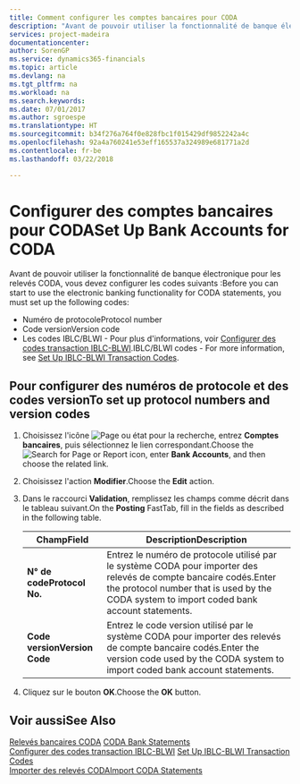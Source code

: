 ```yaml
---
title: Comment configurer les comptes bancaires pour CODA
description: "Avant de pouvoir utiliser la fonctionnalité de banque électronique pour les relevés CODA, vous devez configurer certains codes."
services: project-madeira
documentationcenter: 
author: SorenGP
ms.service: dynamics365-financials
ms.topic: article
ms.devlang: na
ms.tgt_pltfrm: na
ms.workload: na
ms.search.keywords: 
ms.date: 07/01/2017
ms.author: sgroespe
ms.translationtype: HT
ms.sourcegitcommit: b34f276a764f0e828fbc1f015429df9852242a4c
ms.openlocfilehash: 92a4a760241e53eff165537a324989e681771a2d
ms.contentlocale: fr-be
ms.lasthandoff: 03/22/2018

---
```

# <a name="set-up-bank-accounts-for-coda"></a><span data-ttu-id="019db-103">Configurer des comptes bancaires pour CODA</span><span class="sxs-lookup"><span data-stu-id="019db-103">Set Up Bank Accounts for CODA</span></span>
<span data-ttu-id="019db-104">Avant de pouvoir utiliser la fonctionnalité de banque électronique pour les relevés CODA, vous devez configurer les codes suivants :</span><span class="sxs-lookup"><span data-stu-id="019db-104">Before you can start to use the electronic banking functionality for CODA statements, you must set up the following codes:</span></span>  

- <span data-ttu-id="019db-105">Numéro de protocole</span><span class="sxs-lookup"><span data-stu-id="019db-105">Protocol number</span></span>  
- <span data-ttu-id="019db-106">Code version</span><span class="sxs-lookup"><span data-stu-id="019db-106">Version code</span></span>  
- <span data-ttu-id="019db-107">Les codes IBLC/BLWI - Pour plus d'informations, voir [Configurer des codes transaction IBLC-BLWI](how-to-set-up-iblc-blwi-transaction-codes.md).</span><span class="sxs-lookup"><span data-stu-id="019db-107">IBLC/BLWI codes - For more information, see [Set Up IBLC-BLWI Transaction Codes](how-to-set-up-iblc-blwi-transaction-codes.md).</span></span>  

## <a name="to-set-up-protocol-numbers-and-version-codes"></a><span data-ttu-id="019db-108">Pour configurer des numéros de protocole et des codes version</span><span class="sxs-lookup"><span data-stu-id="019db-108">To set up protocol numbers and version codes</span></span>  

1.  <span data-ttu-id="019db-109">Choisissez l'icône ![Page ou état pour la recherche](../../media/ui-search/search_small.png "icône Page ou état pour la recherche"), entrez **Comptes bancaires**, puis sélectionnez le lien correspondant.</span><span class="sxs-lookup"><span data-stu-id="019db-109">Choose the ![Search for Page or Report](../../media/ui-search/search_small.png "Search for Page or Report icon") icon, enter **Bank Accounts**, and then choose the related link.</span></span>  
2.  <span data-ttu-id="019db-110">Choisissez l'action **Modifier**.</span><span class="sxs-lookup"><span data-stu-id="019db-110">Choose the **Edit** action.</span></span>  
3.  <span data-ttu-id="019db-111">Dans le raccourci **Validation**, remplissez les champs comme décrit dans le tableau suivant.</span><span class="sxs-lookup"><span data-stu-id="019db-111">On the **Posting** FastTab, fill in the fields as described in the following table.</span></span>  

    |<span data-ttu-id="019db-112">Champ</span><span class="sxs-lookup"><span data-stu-id="019db-112">Field</span></span>|<span data-ttu-id="019db-113">Description</span><span class="sxs-lookup"><span data-stu-id="019db-113">Description</span></span>|  
    |---------------------------------|---------------------------------------|  
    |<span data-ttu-id="019db-114">**N° de code**</span><span class="sxs-lookup"><span data-stu-id="019db-114">**Protocol No.**</span></span>|<span data-ttu-id="019db-115">Entrez le numéro de protocole utilisé par le système CODA pour importer des relevés de compte bancaire codés.</span><span class="sxs-lookup"><span data-stu-id="019db-115">Enter the protocol number that is used by the CODA system to import coded bank account statements.</span></span>|  
    |<span data-ttu-id="019db-116">**Code version**</span><span class="sxs-lookup"><span data-stu-id="019db-116">**Version Code**</span></span>|<span data-ttu-id="019db-117">Entrez le code version utilisé par le système CODA pour importer des relevés de compte bancaire codés.</span><span class="sxs-lookup"><span data-stu-id="019db-117">Enter the version code used by the CODA system to import coded bank account statements.</span></span>|  

4.  <span data-ttu-id="019db-118">Cliquez sur le bouton **OK**.</span><span class="sxs-lookup"><span data-stu-id="019db-118">Choose the **OK** button.</span></span>  

## <a name="see-also"></a><span data-ttu-id="019db-119">Voir aussi</span><span class="sxs-lookup"><span data-stu-id="019db-119">See Also</span></span>  
 <span data-ttu-id="019db-120">[Relevés bancaires CODA](coda-bank-statements.md) </span><span class="sxs-lookup"><span data-stu-id="019db-120">[CODA Bank Statements](coda-bank-statements.md) </span></span>  
 <span data-ttu-id="019db-121">[Configurer des codes transaction IBLC-BLWI](how-to-set-up-iblc-blwi-transaction-codes.md) </span><span class="sxs-lookup"><span data-stu-id="019db-121">[Set Up IBLC-BLWI Transaction Codes](how-to-set-up-iblc-blwi-transaction-codes.md) </span></span>  
 [<span data-ttu-id="019db-122">Importer des relevés CODA</span><span class="sxs-lookup"><span data-stu-id="019db-122">Import CODA Statements</span></span>](how-to-import-coda-statements.md)

